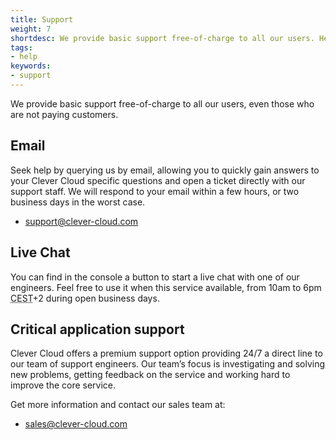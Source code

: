 ```yaml
---
title: Support
weight: 7
shortdesc: We provide basic support free-of-charge to all our users. Here's how to reach us
tags:
- help
keywords:
- support
---
```


We provide basic support free-of-charge to all our users, even those who are not paying customers.

## Email

Seek help by querying us by email, allowing you to quickly gain answers to your Clever Cloud specific questions and open a ticket directly with our support staff. We will respond to your email within a few hours, or two business days in the worst case.

* <support@clever-cloud.com>

## Live Chat

You can find in the console a button to start a live chat with one of our engineers. Feel free to use it when this service available, from 10am to 6pm <acronym title="Central European Summer Time">CEST</acronym>+2 during open business days.

## Critical application support

Clever Cloud offers a premium support option providing 24/7 a direct line to our team of support engineers. Our team’s focus is investigating and solving new problems, getting feedback on the service and working hard to improve the core service.

Get more information and contact our sales team at:

* <sales@clever-cloud.com>

